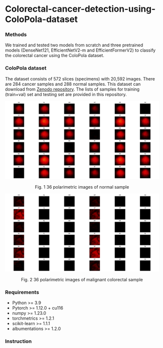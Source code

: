 # Colorectal-cancer-detection-using-ColoPola-dataset

### Methods
We trained and tested two models from scratch and three pretrained models (DenseNet121, EfficientNetV2-m and EfficientFormerV2) to classify the colorectal cancer using the ColoPola dataset.

### ColoPola dataset
The dataset consists of 572 slices (specimens) with 20,592 images. There are 284 cancer samples and 288 normal samples.
This dataset can download from [Zenodo repository](https://doi.org/10.5281/zenodo.10068018). The lists of samples for training (train+val) set and testing set are provided in this repository.

![normal](https://github.com/haile493/Colorectal-cancer-detection-using-ColoPola-dataset/blob/main/images/normal.png)
<p align="center">Fig. 1 36 polarimetric images of normal sample</p>

![cancer](https://github.com/haile493/Colorectal-cancer-detection-using-ColoPola-dataset/blob/main/images/cancer.png)
<p align="center">Fig. 2 36 polarimetric images of malignant colorectal sample</p>

### Requirements
- Python >= 3.9
- Pytorch >= 1.12.0 + cu116
- numpy >= 1.23.0
- torchmetrics >= 1.2.1
- scikit-learn >= 1.1.1
- albumentations >= 1.2.0

### Instruction

